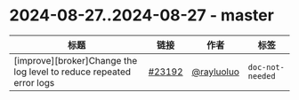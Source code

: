 # 2024-08-27..2024-08-27 - master
| 标题 | 链接 | 作者 | 标签 |
| - | :--: | :--: | - |
| [improve][broker]Change the log level to reduce repeated error logs | [#23192](https://github.com/apache/pulsar/pull/23192) | [@rayluoluo](https://github.com/rayluoluo) | `doc-not-needed`  | 
